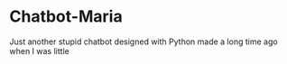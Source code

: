 # Chatbot-Maria
Just another stupid chatbot designed with Python made a long time ago when I was little
